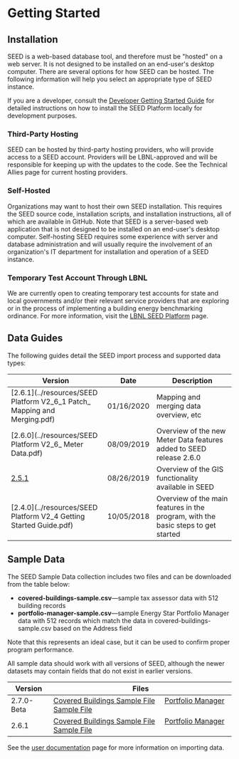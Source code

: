 # Getting Started

## Installation

SEED is a web-based database tool, and therefore must be "hosted" on a web server. It is not designed to be installed on an end-user's desktop computer. There are several options for how SEED can be hosted. The following information will help you select an appropriate type of SEED instance.

If you are a developer, consult the [Developer Getting Started Guide](https://seed-platform.readthedocs.io/en/latest/getting_started.html) for detailed instructions on how to install the SEED Platform locally for development purposes.

### Third-Party Hosting

SEED can be hosted by third-party hosting providers, who will provide access to a SEED account. Providers will be LBNL-approved and will be responsible for keeping up with the updates to the code. See the Technical Allies page for current hosting providers.

### Self-Hosted

Organizations may want to host their own SEED installation. This requires the SEED source code, installation scripts, and installation instructions, all of which are available in GitHub. Note that SEED is a server-based web application that is not designed to be installed on an end-user's desktop computer. Self-hosting SEED requires some experience with server and database administration and will usually require the involvement of an organization's IT department for installation and operation of a SEED instance.

### Temporary Test Account Through LBNL

We are currently open to creating temporary test accounts for state and local governments and/or their relevant service providers that are exploring or in the process of implementing a building energy benchmarking ordinance. For more information, visit the [LBNL SEED Platform](lbnl.md) page.

## Data Guides

The following guides detail the SEED import process and supported data types:

| Version | Date | Description |
|---------|------|-------------|
| [2.6.1](../resources/SEED Platform V2_6_1 Patch_ Mapping and Merging.pdf) | 01/16/2020 | Mapping and merging data overview, etc | 
| [2.6.0](../resources/SEED Platform V2_6_ Meter Data.pdf) | 08/09/2019 | Overview of the new Meter Data features added to SEED release 2.6.0 |
| [2.5.1](https://docs.google.com/a/lbl.gov/viewer?a=v&pid=sites&srcid=bGJsLmdvdnxzZWVkfGd4OjZmMjJkYjc4ZDJkMmE4MjQ) | 08/26/2019 | Overview of the GIS functionality available in SEED | 
| [2.4.0](../resources/SEED Platform V2_4 Getting Started Guide.pdf) | 10/05/2018 | Overview of the main features in the program, with the basic steps to get started |

## Sample Data

The SEED Sample Data collection includes two files and can be downloaded from the table below:

- **covered-buildings-sample.csv**&mdash;sample tax assessor data with 512 building records
- **portfolio-manager-sample.csv**&mdash;sample Energy Star Portfolio Manager data with 512 records which match the data in covered-buildings-sample.csv based on the Address field

Note that this represents an ideal case, but it can be used to confirm proper program performance.

All sample data should work with all versions of SEED, although the newer datasets may contain fields that do not exist in earlier versions. 

| Version | Files |
|---------|-------|
| 2.7.0-Beta | [Covered Buildings Sample File](https://raw.githubusercontent.com/SEED-platform/seed/v2.7.0-Beta/seed/tests/data/covered-buildings-sample.csv) &nbsp; &nbsp; [Portfolio Manager Sample File](https://raw.githubusercontent.com/SEED-platform/seed/v2.7.0-Beta/seed/tests/data/portfolio-manager-sample.csv) | 
| 2.6.1 | [Covered Buildings Sample File](https://raw.githubusercontent.com/SEED-platform/seed/v2.6.1/seed/tests/data/covered-buildings-sample.csv) &nbsp; &nbsp; [Portfolio Manager Sample File](https://raw.githubusercontent.com/SEED-platform/seed/v2.6.1/seed/tests/data/portfolio-manager-sample.csv) | 


See the [user documentation](documentation.md) page for more information on importing data.
